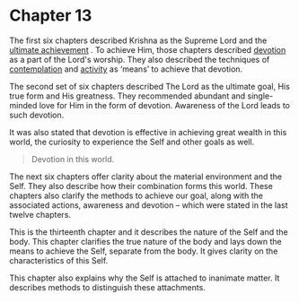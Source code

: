 # Chapter 13


The first six chapters described Krishna as the Supreme Lord and the 
[ultimate achievement](Back-to-Basics.md#Moksha)
. To achieve Him, those chapters described 
[devotion](Chapter_7.md#bhakti_a_defn)
 as a part of the Lord's worship. They also described the techniques of 
[contemplation](3-3.md#jnAnayOga_a_defn)
 and 
[activity](Back-to-Basics.md#karmayOga_a_defn)
 as ‘means’ to achieve that devotion.  

The second set of six chapters described The Lord as the ultimate goal, His true form and His greatness. They recommended abundant and single-minded love for Him in the form of devotion. Awareness of the Lord leads to such devotion.

It was also stated that devotion is effective in achieving great wealth in this world, the curiosity to experience the Self and other goals as well.



<a name='applopener_174'></a>
> Devotion in this world.



The next six chapters offer clarity about the material environment and the Self. They also describe how their combination forms this world. These chapters also clarify the methods to achieve our goal, along with the associated actions, awareness and devotion – which were stated in the last twelve chapters.

This is the thirteenth chapter and it describes the nature of the Self and the body. This chapter clarifies the true nature of the body and lays down the means to achieve the Self, separate from the body. It gives clarity on the characteristics of this Self. 

This chapter also explains why the Self is attached to inanimate matter. It describes methods to distinguish these attachments.


